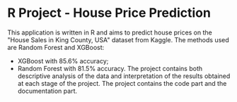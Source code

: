 # R Project - House Price Prediction <br>
This application is written in R and aims to predict house prices on the "House Sales in King County, USA" dataset from Kaggle. The methods used are Random Forest and XGBoost:
- XGBoost with 85.6% accuracy;
- Random Forest with 81.5% accuracy.
The project contains both descriptive analysis of the data and interpretation of the results obtained at each stage of the project. 
The project contains the code part and the documentation part.
